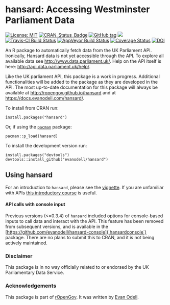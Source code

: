 <!-- README.md is generated from README.Rmd. Please edit that file -->
<!-- rmarkdown v1 -->



# hansard: Accessing Westminster Parliament Data

 [![License: MIT](https://img.shields.io/badge/License-MIT-blue.svg)](https://opensource.org/licenses/MIT)
[![CRAN_Status_Badge](https://www.r-pkg.org/badges/version/hansard)](https://cran.r-project.org/package=hansard)
[![GitHub tag](https://img.shields.io/github/tag/evanodell/hansard.svg)](https://github.com/evanodell/hansard)
[![](https://cranlogs.r-pkg.org/badges/grand-total/hansard)](https://dgrtwo.shinyapps.io/cranview/)
[![Travis-CI Build Status](https://travis-ci.org/evanodell/hansard.svg?branch=master)](https://travis-ci.org/evanodell/hansard)
[![AppVeyor Build Status](https://ci.appveyor.com/api/projects/status/github/evanodell/hansard?branch=master&svg=true)](https://ci.appveyor.com/project/evanodell/hansard)
[![Coverage Status](https://img.shields.io/codecov/c/github/evanodell/hansard/master.svg)](https://codecov.io/github/evanodell/hansard?branch=master)
[![DOI](https://zenodo.org/badge/72111315.svg)](https://zenodo.org/badge/latestdoi/72111315)


An R package to automatically fetch data from the UK Parliament API. Ironically, Hansard data is not yet accessible through the API. To explore all available data see <http://www.data.parliament.uk/>. Help on the API itself is here: <http://api.data.parliament.uk/help/>. 

Like the UK parliament API, this package is a work in progress. Additional functionalities will be added to the package as they are developed in the API. The most up-to-date documentation for this package will always be available at <http://ropengov.github.io/hansard> and at <https://docs.evanodell.com/hansard/>.

To install from CRAN run:

```
install.packages("hansard")
```

Or, if using the [`pacman`](https://CRAN.R-project.org/package=pacman) package:

```
pacman::p_load(hansard)
```

To install the development version run:

```
install.packages("devtools")
devtools::install_github("evanodell/hansard")
```

## Using hansard

For an introduction to `hansard`, please see the [vignette](http://ropengov.github.io/hansard/articles/introduction.html). If you are unfamiliar with APIs [this introductory course](https://zapier.com/learn/apis/) is useful.

#### API calls with console input

Previous versions (<=0.3.4) of `hansard` included options for console-based inputs to call data and interact with the API. This feature has been removed from subsequent versions, and is available in the [https://github.com/evanodell/hansard-console](`hansardconsole`) package. There are no plans to submit this to CRAN, and it is not being actively maintained.

### Disclaimer

This package is in no way officially related to or endorsed by the UK Parliamentary Data Service.

### Acknowledgements

This package is part of [rOpenGov](http://ropengov.github.io). It was written by [Evan Odell](https://evanodell.com).
